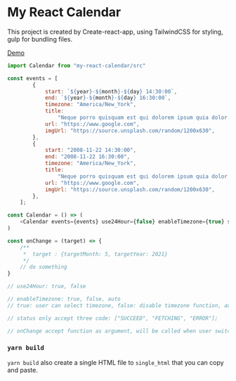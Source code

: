 # My React Calendar

This project is created by Create-react-app, using TailwindCSS for styling, gulp for bundling files.

[Demo](http://www.yaow.me/my-react-calendar/)

```js
import Calendar from "my-react-calendar/src"

const events = [
        {
            start: `${year}-${month}-${day} 14:30:00`,
            end: `${year}-${month}-${day} 16:30:00`,
            timezone: "America/New_York",
            title:
                "Neque porro quisquam est qui dolorem ipsum quia dolor sit amet, consectetur",
            url: "https://www.google.com",
            imgUrl: "https://source.unsplash.com/random/1200x630",
        },
        {
            start: "2008-11-22 14:30:00",
            end: "2008-11-22 16:30:00",
            timezone: "America/New_York",
            title:
                "Neque porro quisquam est qui dolorem ipsum quia dolor sit amet, consectetur",
            url: "https://www.google.com",
            imgUrl: "https://source.unsplash.com/random/1200x630",
        },
    ];

const Calendar = () => (
    <Calendar events={events} use24Hour={false} enableTimezone={true} status={"SUCCEED"} onChange={onChange}}/>
)

const onChange = (target) => {
    /**
     *  target : {targetMonth: 5, targetYear: 2021}
     */
    // do something
}

// use24Hour: true, false

// enableTimezone: true, false, auto
// true: user can select timezone, false: disable timezone function, auto: only show client timezone without changing

// status only accept three code: ["SUCCEED", "FETCHING", "ERROR"];

// onChange accept function as argument, will be called when user switches month or year
```

### `yarn build`

`yarn build` also create a single HTML file to `single_html` that you can copy and paste.
